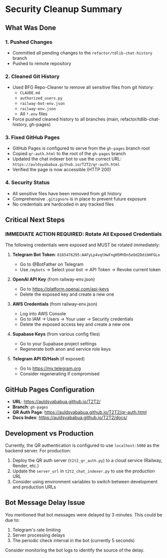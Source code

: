 # Security Cleanup Summary

## What Was Done

### 1. Pushed Changes
- Committed all pending changes to the `refactor/tdlib-chat-history` branch
- Pushed to remote repository

### 2. Cleaned Git History
- Used BFG Repo-Cleaner to remove all sensitive files from git history:
  - `CLAUDE.md`
  - `authorized_users.py`
  - `railway-bot-env.json`
  - `railway-env.json`
  - All `*.env` files
- Force pushed cleaned history to all branches (main, refactor/tdlib-chat-history, gh-pages)

### 3. Fixed GitHub Pages
- GitHub Pages is configured to serve from the `gh-pages` branch root
- Copied `qr-auth.html` to the root of the `gh-pages` branch
- Updated the chat indexer bot to use the correct URL: `https://auldsyababua.github.io/T2T2/qr-auth.html`
- Verified the page is now accessible (HTTP 200)

### 4. Security Status
- All sensitive files have been removed from git history
- Comprehensive `.gitignore` is in place to prevent future exposure
- No credentials are hardcoded in any tracked files

## Critical Next Steps

### IMMEDIATE ACTION REQUIRED: Rotate All Exposed Credentials

The following credentials were exposed and MUST be rotated immediately:

1. **Telegram Bot Token**: `8165476295:AAFyLp4vqtHwFngH5MYDn5eOd2DdibHFGLo`
   - Go to @BotFather on Telegram
   - Use `/mybots` → Select your bot → API Token → Revoke current token

2. **OpenAI API Key** (from railway-env.json)
   - Go to https://platform.openai.com/api-keys
   - Delete the exposed key and create a new one

3. **AWS Credentials** (from railway-env.json)
   - Log into AWS Console
   - Go to IAM → Users → Your user → Security credentials
   - Delete the exposed access key and create a new one

4. **Supabase Keys** (from various config files)
   - Go to your Supabase project settings
   - Regenerate both anon and service role keys

5. **Telegram API ID/Hash** (if exposed)
   - Go to https://my.telegram.org
   - Consider regenerating if compromised

## GitHub Pages Configuration

- **URL**: https://auldsyababua.github.io/T2T2/
- **Branch**: `gh-pages`
- **QR Auth Page**: https://auldsyababua.github.io/T2T2/qr-auth.html
- **Docs Index**: https://auldsyababua.github.io/T2T2/docs/

## Development vs Production

Currently, the QR authentication is configured to use `localhost:5000` as the backend server. For production:

1. Deploy the QR auth server (`t2t2_qr_auth.py`) to a cloud service (Railway, Render, etc.)
2. Update the `server_url` in `t2t2_chat_indexer.py` to use the production URL
3. Consider using environment variables to switch between development and production URLs

## Bot Message Delay Issue

You mentioned that bot messages were delayed by 3 minutes. This could be due to:
1. Telegram's rate limiting
2. Server processing delays
3. The periodic check interval in the bot (currently 5 seconds)

Consider monitoring the bot logs to identify the source of the delay.